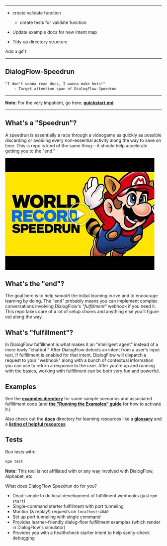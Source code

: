 ------

- create validate function
    - create tests for validate function

- Update example docs for new intent map

- Tidy up directory structure


Add a gif t

-----




## DialogFlow-Speedrun

```
"I don't wanna read docs, I wanna make bots!"
    ~ Target attention span of DialogFlow Speedrun
```

-----

**Note:** For the very impatient, go here: **[quickstart.md](./docs/quickstart.md)**

------

## What's a "Speedrun"?

A speedrun is essentially a race through a videogame as quickly as possible discarding or avoiding every non-essential activity along the way to save on time. This is repo is kind of the same thing-- it should help accelerate getting you to the "end." 

[![speedrun](./assets/yt_thumbnail_play.png)](http://www.youtube.com/watch?v=tmnMq2Hw72w "Speed Run")

## What's the "end"?

The goal here is to help *smooth* the initial learning curve and to encourage learning by doing. The "end" probably means you can implement complex conversations involving DialogFlow's *"fulfillment"* webhook if you need it. This repo takes care of a lot of setup chores and anything else you'll figure out along the way.

## What's "fulfillment"?

In DialogFlow fulfillment is what makes it an "intelligent agent" instead of a mere lowly "chatbot." After DialogFlow detects an intent from a user's input text, if fulfillment is enabled for that intent, DialogFlow will dispatch a request to your "webhook" along with a bunch of contextual information you can use to return a response to the user. After you're up and running with the basics, working with fulfillment can be both very fun and powerful.

## Examples

See the **[examples directory](./examples)** for some sample scenarios and associated fulfillment code (and **[the "Running the Examples" guide](./docs/running_the_examples.md)** for how to activate it.)

Also check out the **[docs](./docs/README.md)** directory for learning resources like a **[glossary](./docs/glossary.md)** and a **[listing of helpful resources](./docs/resources.md)**


## Tests

Run tests with:

```sh
npm test
```

**Note:** This tool is not affiliated with or any way involved with DialogFlow, Alphabet, etc



What does DialogFlow Speedrun do for you?

- Dead-simple to do local development of fulfillment webhooks (just ```npm start```)
- Single-command starter fulfillment with port tunneling 
- Montior (& replay!) requests on ```localhost:4040```
- Set up port tunneling with single command
- Provides learner-friendly dialog-flow fulfillment examples (which render in DialogFlow's simulator)
- Provides you with a healthcheck starter intent to help sanity-check debugging
